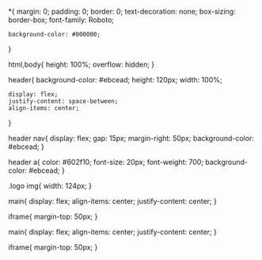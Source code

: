 *{
    margin: 0;
    padding: 0;
    border: 0;
    text-decoration: none;
    box-sizing: border-box;
    font-family: Roboto;

    background-color: #000000;
}

html,body{
    height: 100%;
    overflow: hidden;
}

header{
    background-color: #ebcead;
    height: 120px;
    width: 100%;

    display: flex;
    justify-content: space-between;
    align-items: center;
}

header nav{
    display: flex;
    gap: 15px;
    margin-right: 50px;
    background-color: #ebcead;
}

header a{
    color: #602f10;
    font-size: 20px;
    font-weight: 700;
    background-color: #ebcead;
}

.logo img{
    width: 124px;
}

main{
    display: flex;
    align-items: center;
    justify-content: center;
}

iframe{
   margin-top: 50px;
}


main{
    display: flex;
    align-items: center;
    justify-content: center;
}

iframe{
   margin-top: 50px;
}
